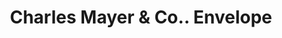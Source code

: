 ---
doi: 10.7916/D8KH2098
date_other: '1800'
date_other_textual: 1800-1899
form: printed ephemera
genre:
- Envelopes
name:
- Charles Mayer & Co.
object_in_context_url: https://biggert.cul.columbia.edu/items/view/ave_biggert_00287
subject_hierarchical_geographic:
- Indianapolis, Indiana, United States
subject_name:
- Charles Mayer & Co.
title: Charles Mayer & Co.. Envelope
sort_title: Charles Mayer & Co.. Envelope
call_number: ave_biggert_00287
coordinates:
- 39.791,-86.148
pid: ave_biggert_00287
identifiers: ave_biggert_00287
permalink: /biggert/ave_biggert_00287/
layout: iiif-image-page
---